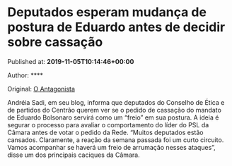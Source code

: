 
# Deputados esperam mudança de postura de Eduardo antes de decidir sobre cassação

Published at: **2019-11-05T10:14:46+00:00**

Author: ****

Original: [O Antagonista](https://www.oantagonista.com/brasil/deputados-esperam-mudanca-de-postura-de-eduardo-antes-de-decidir-sobre-cassacao/)

Andréia Sadi, em seu blog, informa que deputados do Conselho de Ética e de partidos do Centrão querem ver se o pedido de cassação do mandato de Eduardo Bolsonaro servirá como um “freio” em sua postura.
A ideia é segurar o processo para avaliar o comportamento do líder do PSL da Câmara antes de votar o pedido da Rede.
“Muitos deputados estão cansados. Claramente, a reação da semana passada foi um curto circuito. Vamos acompanhar se haverá um freio de arrumação nesses ataques”, disse um dos principais caciques da Câmara.
